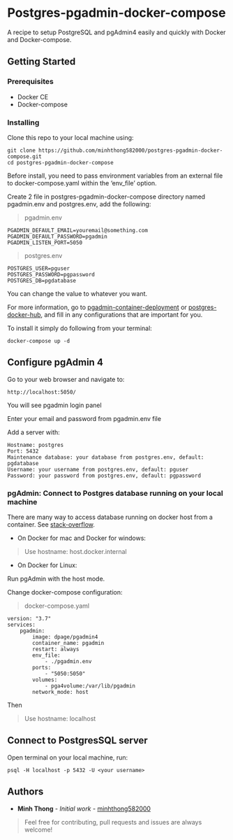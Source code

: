 # Postgres-pgadmin-docker-compose

A recipe to setup PostgreSQL and pgAdmin4 easily and quickly with Docker and Docker-compose.

## Getting Started

### Prerequisites

-   Docker CE
-   Docker-compose

### Installing

Clone this repo to your local machine using:

```
git clone https://github.com/minhthong582000/postgres-pgadmin-docker-compose.git
cd postgres-pgadmin-docker-compose
```

Before install, you need to pass environment variables from an external file to docker-compose.yaml within the ‘env_file’ option.

Create 2 file in postgres-pgadmin-docker-compose directory named pgadmin.env and postgres.env, add the following:

> pgadmin.env

```
PGADMIN_DEFAULT_EMAIL=youremail@something.com
PGADMIN_DEFAULT_PASSWORD=pgadmin
PGADMIN_LISTEN_PORT=5050
```

> postgres.env

```
POSTGRES_USER=pguser
POSTGRES_PASSWORD=pgpassword
POSTGRES_DB=pgdatabase
```

You can change the value to whatever you want.

For more information, go to [pgadmin-container-deployment](https://www.pgadmin.org/docs/pgadmin4/development/container_deployment.html#environment-variables) or [postgres-docker-hub](https://hub.docker.com/_/postgres?tab=description), and fill in any configurations that are important for you.

To install it simply do following from your terminal:

```
docker-compose up -d
```

## Configure pgAdmin 4

Go to your web browser and navigate to:

```
http://localhost:5050/
```

You will see pgadmin login panel

Enter your email and password from pgadmin.env file

Add a server with:

```
Hostname: postgres
Port: 5432
Maintenance database: your database from postgres.env, default: pgdatabase
Username: your username from postgres.env, default: pguser
Password: your password from postgres.env, default: pgpassword
```

### pgAdmin: Connect to Postgres database running on your local machine

There are many way to access database running on docker host from a container. See [stack-overflow](https://stackoverflow.com/questions/24319662/from-inside-of-a-docker-container-how-do-i-connect-to-the-localhost-of-the-mach).

-   On Docker for mac and Docker for windows:

> Use hostname: host.docker.internal

-   On Docker for Linux:

Run pgAdmin with the host mode.

Change docker-compose configuration:

> docker-compose.yaml

```
version: "3.7"
services:
    pgadmin:
        image: dpage/pgadmin4
        container_name: pgadmin
        restart: always
        env_file:
            - ./pgadmin.env
        ports:
            - "5050:5050"
        volumes:
            - pga4volume:/var/lib/pgadmin
        network_mode: host
```

Then

> Use hostname: localhost

## Connect to PostgresSQL server

Open terminal on your local machine, run:

```
psql -H localhost -p 5432 -U <your username>
```

## Authors

-   **Minh Thong** - _Initial work_ - [minhthong582000](https://github.com/minhthong582000)

> Feel free for contributing, pull requests and issues are always welcome!
